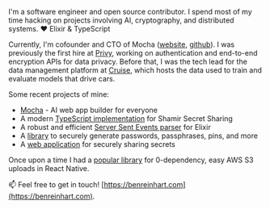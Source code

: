I'm a software engineer and open source contributor. I spend most of my time hacking on projects involving AI, cryptography, and distributed systems. ❤️ Elixir & TypeScript

Currently, I'm cofounder and CTO of Mocha ([website](https://getmocha.com), [github](https://github.com/srcbookdev)). I was previously the first hire at [Privy](https://privy.io), working on authentication and end-to-end encryption APIs for data privacy. Before that, I was the tech lead for the data management platform at [Cruise](https://getcruise.com), which hosts the data used to train and evaluate models that drive cars.

Some recent projects of mine:

* [Mocha](https://getmocha.com) - AI web app builder for everyone
* A modern [TypeScript implementation](https://github.com/privy-io/shamir-secret-sharing) for Shamir Secret Sharing
* A robust and efficient [Server Sent Events parser](https://github.com/benjreinhart/server_sent_events) for Elixir
* A [library](https://github.com/benjreinhart/secure-password-utilities) to securely generate passwords, passphrases, pins, and more
* A [web application](https://github.com/benjreinhart/rayven) for securely sharing secrets

Once upon a time I had a [popular library](https://github.com/benjreinhart/react-native-aws3) for 0-dependency, easy AWS S3 uploads in React Native.

📫 Feel free to get in touch! [https://benreinhart.com](https://benreinhart.com).
